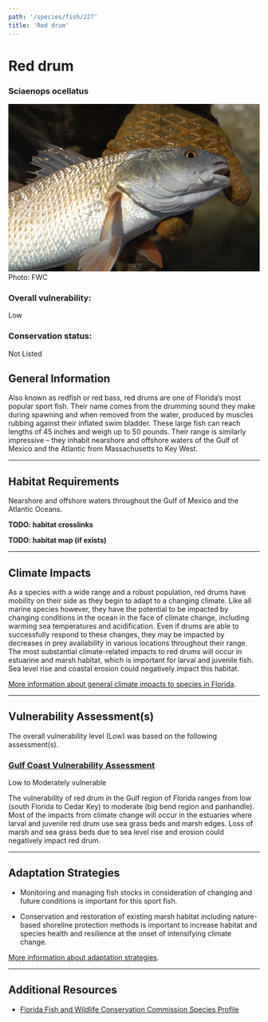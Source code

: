 ```yaml
---
path: '/species/fish/227'
title: 'Red drum'
---
```


# Red drum

### Sciaenops ocellatus

<div id="TopSection">

<div class="header-photo"><img src="227.jpg" alt="Photo for Red drum"/>
<figcaption>Photo: FWC</figcaption></div>

<div>

### Overall vulnerability:

<div class="vulnerability vulnerability-low">Low</div>

### Conservation status:

Not Listed

</div>
</div>

## General Information

Also known as redfish or red bass, red drums are one of Florida’s most popular sport fish.  Their name comes from the drumming sound they make during spawning and when removed from the water, produced by muscles rubbing against their inflated swim bladder.  These large fish can reach lengths of 45 inches and weigh up to 50 pounds.  Their range is similarly impressive – they inhabit nearshore and offshore waters of the Gulf of Mexico and the Atlantic from Massachusetts to Key West.

<hr />

## Habitat Requirements



Nearshore and offshore waters throughout the Gulf of Mexico and the Atlantic Oceans.

**TODO: habitat crosslinks**

**TODO: habitat map (if exists)**

<hr />

## Climate Impacts

As a species with a wide range and a robust population, red drums have mobility on their side as they begin to adapt to a changing climate.  Like all marine species however, they have the potential to be impacted by changing conditions in the ocean in the face of climate change, including warming sea temperatures and acidification.  Even if drums are able to successfully respond to these changes, they may be impacted by decreases in prey availability in various locations throughout their range.  The most substantial climate-related impacts to red drums will occur in estuarine and marsh habitat, which is important for larval and juvenile fish.  Sea level rise and coastal erosion could negatively impact this habitat.

[More information about general climate impacts to species in Florida](/impacts/species).



<hr />

## Vulnerability Assessment(s)

The overall vulnerability level (Low) was based on the following assessment(s).
#### 
<div class="vulnerability-header">
<h3><a href="/impacts/vulnerability/gcva">Gulf Coast Vulnerability Assessment</a></h3>
<div class="vulnerability vulnerability-moderate">Low to Moderately vulnerable</div>
</div> 

The vulnerability of red drum in the Gulf region of Florida ranges from low (south Florida to Cedar Key) to moderate (big bend region and panhandle).  Most of the impacts from climate change will occur in the estuaries where larval and juvenile red drum use sea grass beds and marsh edges.  Loss of marsh and sea grass beds due to sea level rise and erosion could negatively impact red drum.


<hr />

## Adaptation Strategies

- Monitoring and managing fish stocks in consideration of changing and future conditions is important for this sport fish.

- Conservation and restoration of existing marsh habitat including nature-based shoreline protection methods is important to increase habitat and species health and resilience at the onset of intensifying climate change.

[More information about adaptation strategies](/strategies).

<hr />


## Additional Resources

- [Florida Fish and Wildlife Conservation Commission Species Profile](https://myfwc.com/wildlifehabitats/profiles/saltwater/drums/red-drum/)
